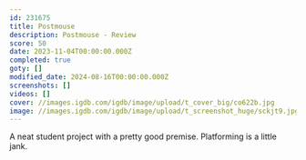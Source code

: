 ```yaml
---
id: 231675
title: Postmouse
description: Postmouse - Review
score: 50
date: 2023-11-04T00:00:00.000Z
completed: true
goty: []
modified_date: 2024-08-16T00:00:00.000Z
screenshots: []
videos: []
cover: //images.igdb.com/igdb/image/upload/t_cover_big/co622b.jpg
image: //images.igdb.com/igdb/image/upload/t_screenshot_huge/sckjt9.jpg
---
```

A neat student project with a pretty good premise. Platforming is a little jank.